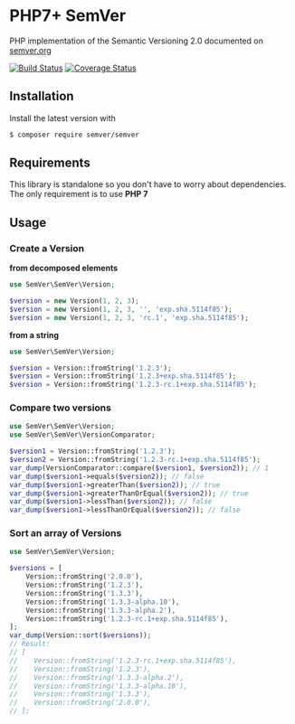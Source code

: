 PHP7+ SemVer
============

PHP implementation of the Semantic Versioning 2.0 documented on [semver.org](http://semver.org)

[![Build Status][travis-master-svg]][travis-master-url] [![Coverage Status][coveralls-master-svg]][coveralls-master-url]

[travis-master-svg]: https://travis-ci.org/git-pull-request/php-semver.svg?branch=master
[travis-master-url]: https://travis-ci.org/git-pull-request/php-semver
[coveralls-master-svg]: https://coveralls.io/repos/github/git-pull-request/php-semver/badge.svg?branch=master
[coveralls-master-url]: https://coveralls.io/github/git-pull-request/php-semver?branch=master

Installation
------------

Install the latest version with

```bash
$ composer require semver/semver
```

Requirements
------------

This library is standalone so you don't have to worry about dependencies.  
The only requirement is to use **PHP 7**

Usage
-----

### Create a Version

**from decomposed elements**

```php
use SemVer\SemVer\Version;

$version = new Version(1, 2, 3);
$version = new Version(1, 2, 3, '', 'exp.sha.5114f85');
$version = new Version(1, 2, 3, 'rc.1', 'exp.sha.5114f85');
```

**from a string**

```php
use SemVer\SemVer\Version;

$version = Version::fromString('1.2.3');
$version = Version::fromString('1.2.3+exp.sha.5114f85');
$version = Version::fromString('1.2.3-rc.1+exp.sha.5114f85');
```

### Compare two versions

```php
use SemVer\SemVer\Version;
use SemVer\SemVer\VersionComparator;

$version1 = Version::fromString('1.2.3');
$version2 = Version::fromString('1.2.3-rc.1+exp.sha.5114f85');
var_dump(VersionComparator::compare($version1, $version2)); // 1
var_dump($version1->equals($version2)); // false
var_dump($version1->greaterThan($version2)); // true
var_dump($version1->greaterThanOrEqual($version2)); // true
var_dump($version1->lessThan($version2)); // false
var_dump($version1->lessThanOrEqual($version2)); // false
```

### Sort an array of Versions


```php
use SemVer\SemVer\Version;

$versions = [
    Version::fromString('2.0.0'),
    Version::fromString('1.2.3'),
    Version::fromString('1.3.3'),
    Version::fromString('1.3.3-alpha.10'),
    Version::fromString('1.3.3-alpha.2'),
    Version::fromString('1.2.3-rc.1+exp.sha.5114f85'),
];
var_dump(Version::sort($versions));
// Result:
// [
//    Version::fromString('1.2.3-rc.1+exp.sha.5114f85'),
//    Version::fromString('1.2.3'),
//    Version::fromString('1.3.3-alpha.2'),
//    Version::fromString('1.3.3-alpha.10'),
//    Version::fromString('1.3.3'),
//    Version::fromString('2.0.0'),
// ];
```
